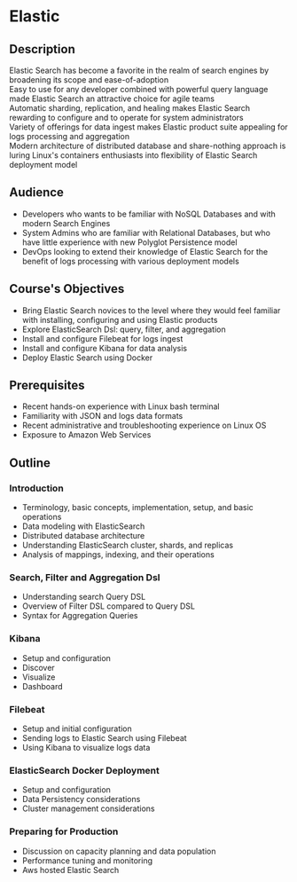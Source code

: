 # Elastic #

## Description ##
Elastic Search has become a favorite in the realm of search engines by broadening its scope and ease-of-adoption  
Easy to use for any developer combined with powerful query language made Elastic Search an attractive choice for agile teams  
Automatic sharding, replication, and healing makes Elastic Search rewarding to configure and to operate for system administrators  
Variety of offerings for data ingest makes Elastic product suite appealing for logs processing and aggregation  
Modern architecture of distributed database and share-nothing approach is luring Linux's containers enthusiasts into flexibility of Elastic Search deployment model  

## Audience ##
* Developers who wants to be familiar with NoSQL Databases and with modern Search Engines
* System Admins who are familiar with Relational Databases, but who have little experience with new Polyglot Persistence model
* DevOps looking to extend their knowledge of Elastic Search for the benefit of logs processing with various deployment models

## Course's Objectives ##
* Bring Elastic Search novices to the level where they would feel familiar with installing, configuring and using Elastic products
* Explore ElasticSearch Dsl: query, filter, and aggregation
* Install and configure Filebeat for logs ingest 
* Install and configure Kibana for data analysis
* Deploy Elastic Search using Docker

## Prerequisites ##
* Recent hands-on experience with Linux bash terminal
* Familiarity with JSON and logs data formats
* Recent administrative and troubleshooting experience on Linux OS
* Exposure to Amazon Web Services

## Outline ##
### Introduction ###
* Terminology, basic concepts, implementation, setup, and basic operations
* Data modeling with ElasticSearch
* Distributed database architecture
* Understanding ElasticSearch cluster, shards, and replicas
* Analysis of mappings, indexing, and their operations

### Search, Filter and Aggregation Dsl ###
* Understanding search Query DSL
* Overview of Filter DSL compared to Query DSL
* Syntax for Aggregation Queries

### Kibana ###
* Setup and configuration
* Discover
* Visualize
* Dashboard

### Filebeat ###
* Setup and initial configuration
* Sending logs to Elastic Search using Filebeat
* Using Kibana to visualize logs data

### ElasticSearch Docker Deployment ###
* Setup and configuration
* Data Persistency considerations
* Cluster management considerations

### Preparing for Production ###
* Discussion on capacity planning and data population
* Performance tuning and monitoring
* Aws hosted Elastic Search